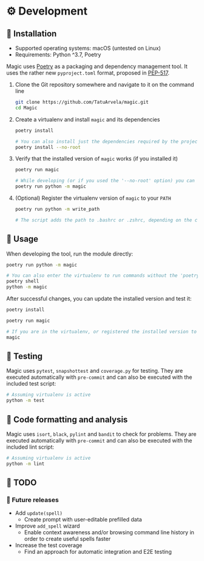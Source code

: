 # ⚙️ Development

## 🐍 Installation

* Supported operating systems: macOS (untested on Linux)
* Requirements: Python ^3.7, Poetry

Magic uses [Poetry](https://python-poetry.org/) as a packaging and dependency management tool. It uses the rather
new `pyproject.toml` format, proposed in [PEP-517](https://www.python.org/dev/peps/pep-0517/).

1. Clone the Git repository somewhere and navigate to it on the command line

    ```bash
    git clone https://github.com/TatuArvela/magic.git
    cd Magic
    ```

2. Create a virtualenv and install `magic` and its dependencies

    ```bash
    poetry install

    # You can also install just the dependencies required by the project
    poetry install --no-root
    ```

3. Verify that the installed version of `magic` works (if you installed it)

    ```bash
    poetry run magic
   
    # While developing (or if you used the '--no-root' option) you can run the module directly
    poetry run python -m magic
    ```

4. (Optional) Register the virtualenv version of `magic` to your `PATH`

    ```bash
    poetry run python -m write_path
   
    # The script adds the path to .bashrc or .zshrc, depending on the current shell
    ```

## 🔧 Usage

When developing the tool, run the module directly:

```bash
poetry run python -m magic

# You can also enter the virtualenv to run commands without the 'poetry run' prefix
poetry shell
python -m magic
```

After successful changes, you can update the installed version and test it:

```bash
poetry install
```

```bash
poetry run magic

# If you are in the virtualenv, or registered the installed version to your path
magic
```

## 🧪 Testing

Magic uses `pytest`, `snapshottest` and `coverage.py` for testing. They are executed automatically with `pre-commit`
and can also be executed with the included test script:

```bash
# Assuming virtualenv is active
python -m test
```

## 💎 Code formatting and analysis

Magic uses `isort`, `black`, `pylint` and `bandit` to check for problems. They are executed automatically with `pre-commit`
and can also be executed with the included lint script:

```bash
# Assuming virtualenv is active
python -m lint
```

## 📝 TODO

### 🔮 Future releases

* Add `update(spell)`
    * Create prompt with user-editable prefilled data
* Improve `add_spell` wizard
    * Enable context awareness and/or browsing command line history in order to create useful spells faster
* Increase the test coverage
    * Find an approach for automatic integration and E2E testing
